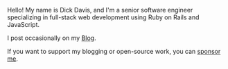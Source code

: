 Hello! My name is Dick Davis, and I'm a senior software engineer specializing in full-stack web development using Ruby on Rails and JavaScript.

I post occasionally on my [Blog](https://dick.codes).

If you want to support my blogging or open-source work, you can [sponsor me](https://github.com/sponsors/dickdavis).
